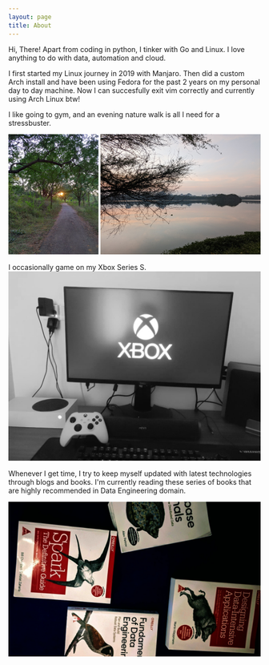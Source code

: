 ```yaml
---
layout: page
title: About
---
```


Hi, There! Apart from coding in python, I tinker with Go and Linux. I love anything to do with data, automation and cloud.

I first started my Linux journey in 2019 with Manjaro. Then did a custom Arch install and have been using Fedora for the past 2 years on my personal day to day machine. Now I can succesfully exit vim correctly and currently using Arch Linux btw!

I like going to gym, and an evening nature walk is all I need for a stressbuster. 

![evening walk in forest](./assets/images/about/evening-walk-in-forest.png)

I occasionally game on my Xbox Series S.
![xbox series s](./assets/images/about/xbox-series-s.png)

Whenever I get time, I try to keep myself updated with latest technologies through blogs and books. I'm currently reading these series of books that are highly recommended in Data Engineering domain.

![de books](./assets/images/about/de-books.jpg)